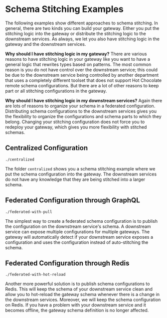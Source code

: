 # Schema Stitching Examples

The following examples show different approaches to schema stitching. In general, there are two kinds you can build your gateway. Either you put the stitching logic into the gateway or distribute the stitching logic to the downstream services. As always, we let you also have stitching logic in the gateway and the downstream services.

**Why should I have stitching logic in my gateway?**
There are various reasons to have stitching logic in your gateway like you want to have a general logic that rewrites types based on patterns. The most common reason is you do not have control over the downstream service; this could be due to the downstream service being controlled by another department that uses a completely different toolset that does not support Hot Chocolate remote schema configurations. But there are a lot of other reasons to keep part or all stitching configurations in the gateway.

**Why should I have stitching logic in my downstream services?**
Again there are lots of reasons to organize your schema in a federated configuration. Distributing schema configurations to the downstream services gives you the flexibility to organize the configurations and schema parts to which they belong. Changing your stitching configuration does not force you to redeploy your gateway, which gives you more flexibility with stitched schemas.

## Centralized Configuration

`./centralized`

The folder `centralized` shows you a schema stitching example where we put the schema configuration into the gateway. The downstream services do not have any knowledge that they are being stitched into a larger schema.

## Federated Configuration through GraphQL

`./federated-with-pull`

The simplest way to create a federated schema configuration is to publish the configuration on the downstream service's schema. A downstream service can expose multiple configurations for multiple gateways. 
The gateway will automatically detect if your downstream service exposes a configuration and uses the configuration instead of auto-stitching the schema.

## Federated Configuration through Redis

`./federated-with-hot-reload`

Another more powerful solution is to publish schema configurations to Redis. This will keep the schema of your downstream service clean and allow you to hot-reload the gateway schema whenever there is a change in the downstream services. Moreover, we will keep the schema configuration on Redis. If you have a problem with your downstream service and it becomes offline, the gateway schema definition is no longer affected.

